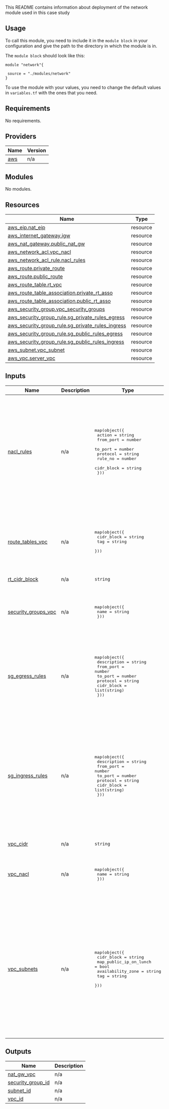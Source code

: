 This README contains information about deployment of the network module used in this case study

## Usage

To call this module, you need to include it in the `module block` in your configuration and give the path to the directory in which the module is in.

The `module block` should look like this:
```hcl
module "network"{
 
 source = "./modules/network"
}
```
To use the module with your values, you need to change the default values in `variables.tf` with the ones that you need.

<!-- BEGIN_TF_DOCS -->
## Requirements

No requirements.

## Providers

| Name | Version |
|------|---------|
| <a name="provider_aws"></a> [aws](#provider\_aws) | n/a |

## Modules

No modules.

## Resources

| Name | Type |
|------|------|
| [aws_eip.nat_eip](https://registry.terraform.io/providers/hashicorp/aws/latest/docs/resources/eip) | resource |
| [aws_internet_gateway.igw](https://registry.terraform.io/providers/hashicorp/aws/latest/docs/resources/internet_gateway) | resource |
| [aws_nat_gateway.public_nat_gw](https://registry.terraform.io/providers/hashicorp/aws/latest/docs/resources/nat_gateway) | resource |
| [aws_network_acl.vpc_nacl](https://registry.terraform.io/providers/hashicorp/aws/latest/docs/resources/network_acl) | resource |
| [aws_network_acl_rule.nacl_rules](https://registry.terraform.io/providers/hashicorp/aws/latest/docs/resources/network_acl_rule) | resource |
| [aws_route.private_route](https://registry.terraform.io/providers/hashicorp/aws/latest/docs/resources/route) | resource |
| [aws_route.public_route](https://registry.terraform.io/providers/hashicorp/aws/latest/docs/resources/route) | resource |
| [aws_route_table.rt_vpc](https://registry.terraform.io/providers/hashicorp/aws/latest/docs/resources/route_table) | resource |
| [aws_route_table_association.private_rt_asso](https://registry.terraform.io/providers/hashicorp/aws/latest/docs/resources/route_table_association) | resource |
| [aws_route_table_association.public_rt_asso](https://registry.terraform.io/providers/hashicorp/aws/latest/docs/resources/route_table_association) | resource |
| [aws_security_group.vpc_security_groups](https://registry.terraform.io/providers/hashicorp/aws/latest/docs/resources/security_group) | resource |
| [aws_security_group_rule.sg_private_rules_egress](https://registry.terraform.io/providers/hashicorp/aws/latest/docs/resources/security_group_rule) | resource |
| [aws_security_group_rule.sg_private_rules_ingress](https://registry.terraform.io/providers/hashicorp/aws/latest/docs/resources/security_group_rule) | resource |
| [aws_security_group_rule.sg_public_rules_egress](https://registry.terraform.io/providers/hashicorp/aws/latest/docs/resources/security_group_rule) | resource |
| [aws_security_group_rule.sg_public_rules_ingress](https://registry.terraform.io/providers/hashicorp/aws/latest/docs/resources/security_group_rule) | resource |
| [aws_subnet.vpc_subnet](https://registry.terraform.io/providers/hashicorp/aws/latest/docs/resources/subnet) | resource |
| [aws_vpc.server_vpc](https://registry.terraform.io/providers/hashicorp/aws/latest/docs/resources/vpc) | resource |

## Inputs

| Name | Description | Type | Default | Required |
|------|-------------|------|---------|:--------:|
| <a name="input_nacl_rules"></a> [nacl\_rules](#input\_nacl\_rules) | n/a | <pre>map(object({<br>    action     = string<br>    from_port  = number<br>    to_port    = number<br>    protocol   = string<br>    rule_no    = number<br>    cidr_block = string<br>  }))</pre> | <pre>{<br>  "egress": {<br>    "action": "allow",<br>    "cidr_block": "0.0.0.0/0",<br>    "from_port": 0,<br>    "protocol": "-1",<br>    "rule_no": 100,<br>    "to_port": 0<br>  },<br>  "ingress": {<br>    "action": "allow",<br>    "cidr_block": "0.0.0.0/0",<br>    "from_port": 0,<br>    "protocol": "-1",<br>    "rule_no": 100,<br>    "to_port": 0<br>  }<br>}</pre> | no |
| <a name="input_route_tables_vpc"></a> [route\_tables\_vpc](#input\_route\_tables\_vpc) | n/a | <pre>map(object({<br>    cidr_block = string<br>    tag        = string<br>  }))</pre> | <pre>{<br>  "route_table1": {<br>    "cidr_block": "0.0.0.0/0",<br>    "tag": "public_rt_case2"<br>  },<br>  "route_table2": {<br>    "cidr_block": "0.0.0.0/0",<br>    "tag": "private_rt_case2"<br>  }<br>}</pre> | no |
| <a name="input_rt_cidr_block"></a> [rt\_cidr\_block](#input\_rt\_cidr\_block) | n/a | `string` | `"0.0.0.0/0"` | no |
| <a name="input_security_groups_vpc"></a> [security\_groups\_vpc](#input\_security\_groups\_vpc) | n/a | <pre>map(object({<br>    name = string<br>  }))</pre> | <pre>{<br>  "sg_private": {<br>    "name": "security_group_private"<br>  },<br>  "sg_public": {<br>    "name": "security_group_public"<br>  }<br>}</pre> | no |
| <a name="input_sg_egress_rules"></a> [sg\_egress\_rules](#input\_sg\_egress\_rules) | n/a | <pre>map(object({<br>    description = string<br>    from_port   = number<br>    to_port     = number<br>    protocol    = string<br>    cidr_block  = list(string)<br>  }))</pre> | <pre>{<br>  "egress": {<br>    "cidr_block": [<br>      "0.0.0.0/0"<br>    ],<br>    "description": "internet_access",<br>    "from_port": 0,<br>    "protocol": "-1",<br>    "to_port": 0<br>  }<br>}</pre> | no |
| <a name="input_sg_ingress_rules"></a> [sg\_ingress\_rules](#input\_sg\_ingress\_rules) | n/a | <pre>map(object({<br>    description = string<br>    from_port   = number<br>    to_port     = number<br>    protocol    = string<br>    cidr_block  = list(string)<br>  }))</pre> | <pre>{<br>  "ingres2": {<br>    "cidr_block": [<br>      "0.0.0.0/0"<br>    ],<br>    "description": "http_connection",<br>    "from_port": 80,<br>    "protocol": "tcp",<br>    "to_port": 80<br>  },<br>  "ingress1": {<br>    "cidr_block": [<br>      "79.100.82.171/32"<br>    ],<br>    "description": "ssh_connection",<br>    "from_port": 22,<br>    "protocol": "tcp",<br>    "to_port": 22<br>  }<br>}</pre> | no |
| <a name="input_vpc_cidr"></a> [vpc\_cidr](#input\_vpc\_cidr) | n/a | `string` | `"10.0.0.0/16"` | no |
| <a name="input_vpc_nacl"></a> [vpc\_nacl](#input\_vpc\_nacl) | n/a | <pre>map(object({<br>    name = string<br>  }))</pre> | <pre>{<br>  "private_nacl": {<br>    "name": "private_nacl"<br>  },<br>  "public_nacl": {<br>    "name": "public_nacl"<br>  }<br>}</pre> | no |
| <a name="input_vpc_subnets"></a> [vpc\_subnets](#input\_vpc\_subnets) | n/a | <pre>map(object({<br>    cidr_block             = string<br>    map_public_ip_on_lunch = bool<br>    availability_zone      = string<br>    tag                    = string<br>  }))</pre> | <pre>{<br>  "private": {<br>    "availability_zone": "eu-south-1b",<br>    "cidr_block": "10.0.11.0/24",<br>    "map_public_ip_on_lunch": false,<br>    "tag": "private_sb"<br>  },<br>  "public1": {<br>    "availability_zone": "eu-south-1a",<br>    "cidr_block": "10.0.9.0/24",<br>    "map_public_ip_on_lunch": true,<br>    "tag": "public_sb_bastion"<br>  },<br>  "public2": {<br>    "availability_zone": "eu-south-1b",<br>    "cidr_block": "10.0.10.0/24",<br>    "map_public_ip_on_lunch": true,<br>    "tag": "public_sb_alb"<br>  }<br>}</pre> | no |

## Outputs

| Name | Description |
|------|-------------|
| <a name="output_nat_gw_vpc"></a> [nat\_gw\_vpc](#output\_nat\_gw\_vpc) | n/a |
| <a name="output_security_group_id"></a> [security\_group\_id](#output\_security\_group\_id) | n/a |
| <a name="output_subnet_id"></a> [subnet\_id](#output\_subnet\_id) | n/a |
| <a name="output_vpc_id"></a> [vpc\_id](#output\_vpc\_id) | n/a |
<!-- END_TF_DOCS -->